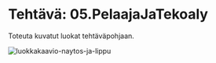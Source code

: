 # Tehtävä: 05.PelaajaJaTekoaly

Toteuta kuvatut luokat tehtäväpohjaan.

![luokkakaavio-naytos-ja-lippu](http://www.plantuml.com/plantuml/proxy?cache=no&src=https://raw.githubusercontent.com/lnxbusdrvr/ohjelmoinninPerusteet/master/moocJava2020/osa11/05.PelaajaJaTekoaly/05.PelaajaJaTekoaly.puml)
